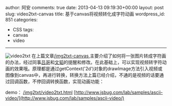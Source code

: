 author: 阿安
comments: true
date: 2013-04-13 09:19:30+00:00
layout: post
slug: video2txt-canvas
title: 基于canvas将视频转化成字符动画
wordpress_id: 851
categories:
- CSS
tags:
- canvas
- video
---

![video2txt](/wp-content/uploads/2013/04/video2txt.jpg)
在上篇文章[/img2txt-canvas](/img2txt-canvas),主要介绍了如何将一张图片转成字符画的办法，经过同事[吕哥](http://www.jsbug.com)和[文韬](http://www.wentao.me)的提醒和修改。在此基础上，可以实现视频转字符动画的效果哦。原理都是通过getContext('2d')对象的drawImage方法引入视频或图像到canvas中，再进行转换，转换方法上篇已经介绍，不通的是视频的话要通过回调函数，不停回调转换函数，实现动画功能：

demo：
[/img2txt/video2txt.html](/img2txt/video2txt.html)
[http://www.jsbug.com/lab/samples/ascii-video/](http://www.jsbug.com/lab/samples/ascii-video/)
